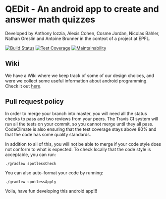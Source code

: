 
# QEDit - An android app to create and answer math quizzes
Developed by Anthony Iozzia, Alexis Cohen, Cosme Jordan, Nicolas Bähler, Nathan Greslin and Antoine Brunner in
the context of a project at EPFL.

[![Build Status](https://travis-ci.org/brunnerant/sdp-project.svg?branch=master)](https://travis-ci.org/brunnerant/sdp-project)
[![Test Coverage](https://api.codeclimate.com/v1/badges/97269ca5f086f0c8ed40/test_coverage)](https://codeclimate.com/github/brunnerant/sdp-project/test_coverage)
[![Maintainability](https://api.codeclimate.com/v1/badges/97269ca5f086f0c8ed40/maintainability)](https://codeclimate.com/github/brunnerant/sdp-project/maintainability)

## Wiki
We have a Wiki where we keep track of some of our design choices, and were we collect some useful information about android
programming. Check it out [here](https://github.com/brunnerant/sdp-project/wiki).

## Pull request policy
In order to merge your branch into master, you will need all the status checks to pass and two reviews from your peers.
The Travis CI system will run all the tests on your commit, so you cannot merge until they all pass.
CodeClimate is also ensuring that the test coverage stays above 80% and that the code has some quality standards.

In addition to all of this, you will not be able to merge if your code style does not conform to what is expected.
To check locally that the code style is acceptable, you can run:
```
./gradlew spotlessCheck
```
You can also auto-format your code by running:
```
./gradlew spotlessApply
```
Voila, have fun developing this android app!!!